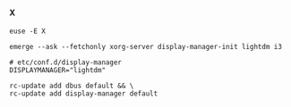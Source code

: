 #### X

```
euse -E X
```

```
emerge --ask --fetchonly xorg-server display-manager-init lightdm i3
```

```
# etc/conf.d/display-manager
DISPLAYMANAGER="lightdm"
```

```
rc-update add dbus default && \
rc-update add display-manager default
```
